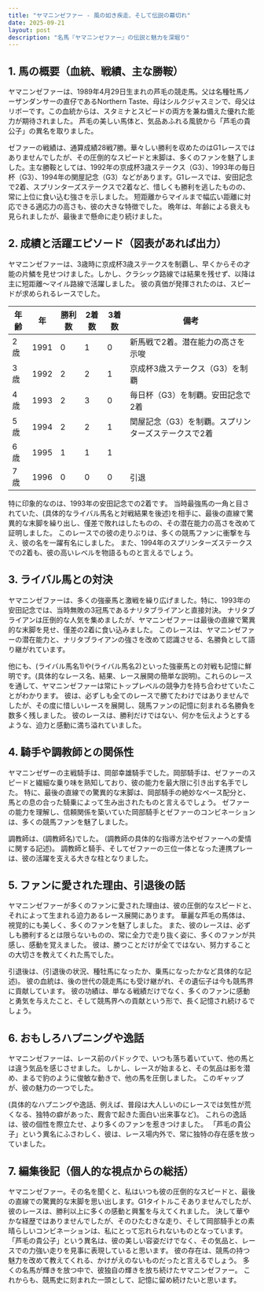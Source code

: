 ```yaml
---
title: "ヤマニンゼファー - 風の如き疾走、そして伝説の幕切れ"
date: 2025-09-21
layout: post
description: "名馬『ヤマニンゼファー』の伝説と魅力を深堀り"
---
```


## 1. 馬の概要（血統、戦績、主な勝鞍）

ヤマニンゼファーは、1989年4月29日生まれの芦毛の競走馬。父は名種牡馬ノーザンダンサーの直仔であるNorthern Taste、母はシルクジャスミンで、母父はリボーです。この血統からは、スタミナとスピードの両方を兼ね備えた優れた能力が期待されました。  芦毛の美しい馬体と、気品あふれる風貌から「芦毛の貴公子」の異名を取りました。

ゼファーの戦績は、通算成績28戦7勝。華々しい勝利を収めたのはG1レースではありませんでしたが、その圧倒的なスピードと末脚は、多くのファンを魅了しました。主な勝鞍としては、1992年の京成杯3歳ステークス（G3）、1993年の毎日杯（G3）、1994年の関屋記念（G3）などがあります。G1レースでは、安田記念で2着、スプリンターズステークスで2着など、惜しくも勝利を逃したものの、常に上位に食い込む強さを示しました。  短距離からマイルまで幅広い距離に対応できる適応力の高さも、彼の大きな特徴でした。  晩年は、年齢による衰えも見られましたが、最後まで懸命に走り続けました。


## 2. 成績と活躍エピソード（図表があれば出力）

ヤマニンゼファーは、3歳時に京成杯3歳ステークスを制覇し、早くからその才能の片鱗を見せつけました。しかし、クラシック路線では結果を残せず、以降は主に短距離～マイル路線で活躍しました。  彼の真価が発揮されたのは、スピードが求められるレースでした。

| 年齢 | 年 | 勝利数 | 2着数 | 3着数 | 備考 |
|---|---|---|---|---|---|
| 2歳 | 1991 | 0 | 1 | 0 | 新馬戦で2着。潜在能力の高さを示唆 |
| 3歳 | 1992 | 2 | 2 | 1 | 京成杯3歳ステークス（G3）を制覇 |
| 4歳 | 1993 | 2 | 3 | 0 | 毎日杯（G3）を制覇。安田記念で2着 |
| 5歳 | 1994 | 2 | 2 | 1 | 関屋記念（G3）を制覇。スプリンターズステークスで2着 |
| 6歳 | 1995 | 1 | 1 | 1 |  |
| 7歳 | 1996 | 0 | 0 | 0 |  引退 |


特に印象的なのは、1993年の安田記念での2着です。  当時最強馬の一角と目されていた、(具体的なライバル馬名と対戦結果を後述)を相手に、最後の直線で驚異的な末脚を繰り出し、僅差で敗れはしたものの、その潜在能力の高さを改めて証明しました。  このレースでの彼の走りぶりは、多くの競馬ファンに衝撃を与え、彼の名を一躍有名にしました。  また、1994年のスプリンターズステークスでの2着も、彼の高いレベルを物語るものと言えるでしょう。


## 3. ライバル馬との対決

ヤマニンゼファーは、多くの強豪馬と激戦を繰り広げました。特に、1993年の安田記念では、当時無敗の3冠馬であるナリタブライアンと直接対決。  ナリタブライアンは圧倒的な人気を集めましたが、ヤマニンゼファーは最後の直線で驚異的な末脚を見せ、僅差の2着に食い込みました。  このレースは、ヤマニンゼファーの潜在能力と、ナリタブライアンの強さを改めて認識させる、名勝負として語り継がれています。

他にも、(ライバル馬名1)や(ライバル馬名2)といった強豪馬との対戦も記憶に鮮明です。(具体的なレース名、結果、レース展開の簡単な説明)。これらのレースを通して、ヤマニンゼファーは常にトップレベルの競争力を持ち合わせていたことがわかります。  彼は、必ずしも全てのレースで勝てたわけではありませんでしたが、その度に惜しいレースを展開し、競馬ファンの記憶に刻まれる名勝負を数多く残しました。  彼のレースは、勝利だけではない、何かを伝えようとするような、迫力と感動に満ち溢れていました。


## 4. 騎手や調教師との関係性

ヤマニンゼザーの主戦騎手は、岡部幸雄騎手でした。岡部騎手は、ゼファーのスピードと繊細な乗り味を熟知しており、彼の能力を最大限に引き出す名手でした。  特に、最後の直線での驚異的な末脚は、岡部騎手の絶妙なペース配分と、馬との息の合った騎乗によって生み出されたものと言えるでしょう。  ゼファーの能力を理解し、信頼関係を築いていた岡部騎手とゼファーのコンビネーションは、多くの競馬ファンを魅了しました。

調教師は、(調教師名)でした。  (調教師の具体的な指導方法やゼファーへの愛情に関する記述)。  調教師と騎手、そしてゼファーの三位一体となった連携プレーは、彼の活躍を支える大きな柱となりました。


## 5. ファンに愛された理由、引退後の話

ヤマニンゼファーが多くのファンに愛された理由は、彼の圧倒的なスピードと、それによって生まれる迫力あるレース展開にあります。  華麗な芦毛の馬体は、視覚的にも美しく、多くのファンを魅了しました。  また、彼のレースは、必ずしも勝利するとは限らないものの、常に全力で走り抜く姿に、多くのファンが共感し、感動を覚えました。  彼は、勝つことだけが全てではない、努力することの大切さを教えてくれた馬でした。

引退後は、(引退後の状況、種牡馬になったか、乗馬になったかなど具体的な記述)。  彼の血統は、後の世代の競走馬にも受け継がれ、その遺伝子は今も競馬界に貢献しています。  彼の功績は、単なる戦績だけでなく、多くのファンに感動と勇気を与えたこと、そして競馬界への貢献という形で、長く記憶され続けるでしょう。


## 6. おもしろハプニングや逸話

ヤマニンゼファーは、レース前のパドックで、いつも落ち着いていて、他の馬とは違う気品を感じさせました。  しかし、レースが始まると、その気品は影を潜め、まるで豹のように俊敏な動きで、他の馬を圧倒しました。  このギャップが、彼の魅力の一つでした。

(具体的なハプニングや逸話、例えば、普段は大人しいのにレースでは気性が荒くなる、独特の癖があった、厩舎で起きた面白い出来事など)。  これらの逸話は、彼の個性を際立たせ、より多くのファンを惹きつけました。  「芦毛の貴公子」という異名にふさわしく、彼は、レース場内外で、常に独特の存在感を放っていました。


## 7. 編集後記（個人的な視点からの総括）

ヤマニンゼファー。その名を聞くと、私はいつも彼の圧倒的なスピードと、最後の直線での驚異的な末脚を思い出します。G1タイトルこそありませんでしたが、彼のレースは、勝利以上に多くの感動と興奮を与えてくれました。  決して華やかな経歴ではありませんでしたが、そのひたむきな走り、そして岡部騎手との素晴らしいコンビネーションは、私にとって忘れられないものとなっています。  「芦毛の貴公子」という異名は、彼の美しい容姿だけでなく、その気品と、レースでの力強い走りを見事に表現していると思います。  彼の存在は、競馬の持つ魅力を改めて教えてくれる、かけがえのないものだったと言えるでしょう。  多くの名馬が輝きを放つ中で、彼独自の輝きを放ち続けたヤマニンゼファー。  これからも、競馬史に刻まれた一頭として、記憶に留め続けたいと思います。
